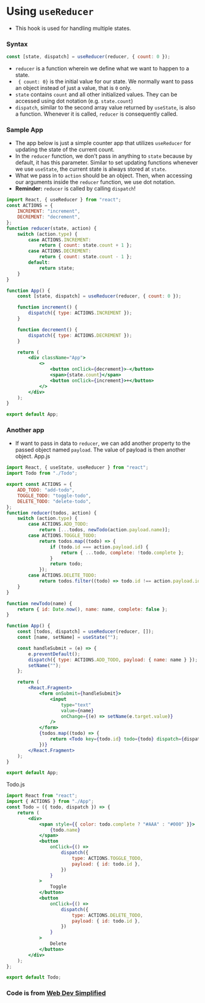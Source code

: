 # Using `useReducer`

-   This hook is used for handling multiple states.

### Syntax

```jsx
const [state, dispatch] = useReducer(reducer, { count: 0 });
```

-   `reducer` is a function wherein we define what we want to happen to a state.
-   ` { count: 0}` is the initial value for our state. We normally want to pass an object instead of just a value, that is `0` only.
-   `state` contains `count` and all other initialized values. They can be accessed using dot notation (e.g. `state.count`)
-   `dispatch`, similar to the second array value returned by `useState`, is also a function. Whenever it is called, `reducer` is consequently called.

### Sample App

-   The app below is just a simple counter app that utilizes `useReducer` for updating the state of the current count.
-   In the `reducer` function, we don't pass in anything to `state` because by default, it has this parameter. Similar to set updating functions whenever
    we use `useState`, the current state is always stored at `state`.
-   What we pass in to `action` should be an object. Then, when accessing our arguments inside the `reducer` function, we use dot notation.
-   **Reminder:** `reducer` is called by calling `dispatch`!

```jsx
import React, { useReducer } from "react";
const ACTIONS = {
    INCREMENT: "increment",
    DECREMENT: "decrement",
};
function reducer(state, action) {
    switch (action.type) {
        case ACTIONS.INCREMENT:
            return { count: state.count + 1 };
        case ACTIONS.DECREMENT:
            return { count: state.count - 1 };
        default:
            return state;
    }
}

function App() {
    const [state, dispatch] = useReducer(reducer, { count: 0 });

    function increment() {
        dispatch({ type: ACTIONS.INCREMENT });
    }

    function decrement() {
        dispatch({ type: ACTIONS.DECREMENT });
    }

    return (
        <div className="App">
            <>
                <button onClick={decrement}>-</button>
                <span>{state.count}</span>
                <button onClick={increment}>+</button>
            </>
        </div>
    );
}

export default App;
```

### Another app

-   If want to pass in data to `reducer`, we can add another property to the passed object named `payload`. The value of payload is then another object.
    App.js

```jsx
import React, { useState, useReducer } from "react";
import Todo from "./Todo";

export const ACTIONS = {
    ADD_TODO: "add-todo",
    TOGGLE_TODO: "toggle-todo",
    DELETE_TODO: "delete-todo",
};
function reducer(todos, action) {
    switch (action.type) {
        case ACTIONS.ADD_TODO:
            return [...todos, newTodo(action.payload.name)];
        case ACTIONS.TOGGLE_TODO:
            return todos.map((todo) => {
                if (todo.id === action.payload.id) {
                    return { ...todo, complete: !todo.complete };
                }
                return todo;
            });
        case ACTIONS.DELETE_TODO:
            return todos.filter((todo) => todo.id !== action.payload.id);
    }
}

function newTodo(name) {
    return { id: Date.now(), name: name, complete: false };
}

function App() {
    const [todos, dispatch] = useReducer(reducer, []);
    const [name, setName] = useState("");

    const handleSubmit = (e) => {
        e.preventDefault();
        dispatch({ type: ACTIONS.ADD_TODO, payload: { name: name } });
        setName("");
    };

    return (
        <React.Fragment>
            <form onSubmit={handleSubmit}>
                <input
                    type="text"
                    value={name}
                    onChange={(e) => setName(e.target.value)}
                />
            </form>
            {todos.map((todo) => {
                return <Todo key={todo.id} todo={todo} dispatch={dispatch} />;
            })}
        </React.Fragment>
    );
}

export default App;
```

Todo.js

```jsx
import React from "react";
import { ACTIONS } from "./App";
const Todo = ({ todo, dispatch }) => {
    return (
        <div>
            <span style={{ color: todo.complete ? "#AAA" : "#000" }}>
                {todo.name}
            </span>
            <button
                onClick={() =>
                    dispatch({
                        type: ACTIONS.TOGGLE_TODO,
                        payload: { id: todo.id },
                    })
                }
            >
                Toggle
            </button>
            <button
                onClick={() =>
                    dispatch({
                        type: ACTIONS.DELETE_TODO,
                        payload: { id: todo.id },
                    })
                }
            >
                Delete
            </button>
        </div>
    );
};

export default Todo;
```

### Code is from [Web Dev Simplified](https://www.youtube.com/watch?v=kK_Wqx3RnHk)
